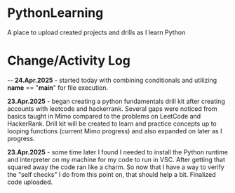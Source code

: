 # PythonLearning

A place to upload created projects and drills as I learn Python

# Change/Activity Log 

--
**24.Apr.2025** - started today with combining conditionals and utilizing __name__ == "__main__" for file execution.

**23.Apr.2025** - began creating a python fundamentals drill kit after creating accounts with leetcode and hackerrank.  Several gaps were noticed from basics taught in Mimo compared to the problems on LeetCode and HackerRank. Drill kit will be created to learn and practice concepts up to looping functions (current Mimo progress) and also expanded on later as I progress.

**23.Apr.2025** - some time later I found I needed to install the Python runtime and interpreter on my machine for my code to run in VSC. After getting that squared away the code ran like a charm.  So now that I have a way to verify the "self checks" I do from this point on, that should help a bit.  Finalized code uploaded.
